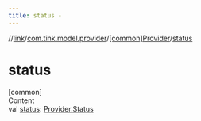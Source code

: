 ```yaml
---
title: status -
---
```

//[link](../../index.md)/[com.tink.model.provider](../index.md)/[[common]Provider](index.md)/[status](status.md)



# status  
[common]  
Content  
val [status](status.md): [Provider.Status](-status/index.md)  



